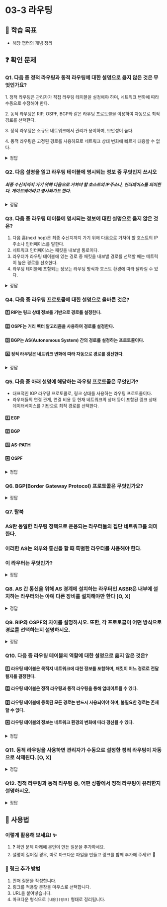 # 03-3 라우팅

## 📌 학습 목표
- 해당 챕터의 개념 정리

## ❓ 확인 문제
### Q1. 다음 중 정적 라우팅과 동적 라우팅에 대한 설명으로 옳지 않은 것은 무엇인가요?

1️. 정적 라우팅은 관리자가 직접 라우팅 테이블을 설정해야 하며, 네트워크 변화에 따라 수동으로 수정해야 한다.

2️. 동적 라우팅은 RIP, OSPF, BGP와 같은 라우팅 프로토콜을 이용하여 자동으로 최적 경로를 선택한다.

3️. 정적 라우팅은 소규모 네트워크에서 관리가 용이하며, 보안성이 높다.

4️. 동적 라우팅은 고정된 경로를 사용하므로 네트워크 상태 변화에 빠르게 대응할 수 없다.

<details>
<summary>정답</summary>

- **4️. 동적 라우팅은 고정된 경로를 사용하므로 네트워크 상태 변화에 빠르게 대응할 수 없다. X**   
  - 	동적 라우팅은 네트워크 상태 변화에 따라 자동으로 최적의 경로를 갱신하므로, 빠르게 대응할 수 있습니다.

**[해설]**

- **1. 정적 라우팅은 관리자가 직접 라우팅 테이블을 설정해야 하며, 네트워크 변화에 따라 수동으로 수정해야 한다. **   
  - 정적 라우팅(Static Routing)은 관리자가 직접 경로를 설정하므로, 네트워크 변경이 있을 경우 수동으로 수정해야 합니다.

- **2. 동적 라우팅은 RIP, OSPF, BGP와 같은 라우팅 프로토콜을 이용하여 자동으로 최적 경로를 선택한다.  **   
  - 동적 라우팅(Dynamic Routing)은 라우팅 프로토콜을 사용하여 자동으로 최적의 경로를 결정하고, 변경 사항을 반영합니다.
  
- **3. 정적 라우팅은 소규모 네트워크에서 관리가 용이하며, 보안성이 높다. **
  - 정적 라우팅은 불필요한 라우팅 정보를 공유하지 않아 보안성이 높고, 소규모 네트워크에서 효율적으로 사용됩니다.
---

</details>

### Q2. 다음 설명을 읽고 라우팅 테이블에 명시되는 정보 중 무엇인지 쓰시오

##### 최종 수신지까지 가기 위해 다음으로 거쳐야 할 호스트의 IP주소나, 인터페이스를 의미한다. 게이트웨이라고 명시되기도 한다.

<details>
<summary>정답</summary>

- **다음 홉(next hop)**
---

</details>

### Q3. 다음 중 라우팅 테이블에 명시되는 정보에 대한 설명으로 옳지 않은 것은?

1. 다음 홉(next hop)은 최종 수신지까지 가기 위해 다음으로 거쳐야 할 호스트의 IP 주소나 인터페이스를 말한다.
2. 네트워크 인터페이스는 패킷을 내보낼 통로이다.
3. 라우터가 라우팅 테이블에 있는 경로 중 패킷을 내보낼 경로를 선택할 때는 메트릭이 높은 경로를 선호한다.
4. 라우팅 테이블에 포함되는 정보는 라우팅 방식과 호스트 환경에 따라 달라질 수 있다. 

<details>
<summary>정답</summary>

③ 라우터가 라우팅 테이블에 있는 경로 중 패킷을 내보낼 경로를 선택할 때는 메트릭이 높은 경로를 선호한다.

**[해설]**  
라우팅 테이블(Routing Table)은 라우터 또는 호스트가 네트워크 패킷을 올바른 목적지로 전달하기 위해 참조하는 정보 테이블이다.
라우팅 테이블에는 네트워크 주소, 넥스트 홉(Next Hop), 인터페이스, 메트릭(Metric) 등이 포함된다.
라우터는 이 정보를 활용하여 최적의 경로를 결정하고 패킷을 전송한다.

1️⃣ 다음 홉(Next Hop)은 최종 수신지까지 가기 위해 다음으로 거쳐야 할 호스트의 IP 주소나 인터페이스를 말한다. ✅ (O)
- 라우팅 경로는 목적지까지 바로 연결되는 것이 아니라, 여러 개의 중간 장치를 거쳐 이동한다.
- **다음 홉(Next Hop)**은 현재 위치에서 다음으로 패킷을 전달해야 할 라우터나 인터페이스의 주소를 의미한다.
- 목적지까지 가기 위해 필수적인 정보이므로 라우팅 테이블에 포함된다.

2️⃣ 네트워크 인터페이스는 패킷을 내보낼 통로이다. ✅ (O)
- **네트워크 인터페이스(Network Interface)**는 패킷을 전송할 **물리적인 출구(인터페이스)**를 의미한다.
- 예를 들어, 이더넷 포트(eth0), Wi-Fi(wlan0), 특정 네트워크 어댑터 등이 네트워크 인터페이스가 될 수 있다.
- 패킷이 어느 인터페이스를 통해 전송될지를 결정하는 것도 라우팅 테이블의 중요한 역할이다.

3️⃣ 라우터가 라우팅 테이블에 있는 경로 중 패킷을 내보낼 경로를 선택할 때는 메트릭이 높은 경로를 선호한다. ❌ (X) → 메트릭이 낮을수록 우선순위가 높다.
- **메트릭(Metric)**은 특정 경로의 비용(cost) 또는 우선순위(priority)를 나타내는 값이다.
- 라우팅 프로토콜(RIP, OSPF, BGP 등)은 메트릭 값을 이용하여 최적의 경로를 선택한다.
- 일반적으로 메트릭 값이 낮을수록 더 효율적인 경로이므로, 라우터는 메트릭이 낮은 경로를 우선적으로 선택한다.

4️⃣ 라우팅 테이블에 포함되는 정보는 라우팅 방식과 호스트 환경에 따라 달라질 수 있다. ✅ (O)
- 라우팅 테이블은 고정된 구조가 아니라, 라우팅 방식과 환경에 따라 다르게 구성될 수 있다.
- **정적 라우팅(Static Routing)**을 사용할 경우 관리자가 직접 경로를 지정하며,
- **동적 라우팅(Dynamic Routing)**을 사용할 경우 RIP, OSPF, BGP 등의 라우팅 프로토콜을 통해 자동으로 경로가 설정된다.
- 네트워크 환경에 따라 경로 업데이트 빈도, 라우팅 알고리즘, 포함되는 정보 등이 달라질 수 있다.

---

</details>

### Q4. 다음 중 라우팅 프로토콜에 대한 설명으로 올바른 것은?

#### 1️⃣  RIP는 링크 상태 정보를 기반으로 경로를 설정한다.

#### 2️⃣ OSPF는 거리 벡터 알고리즘을 사용하여 경로를 설정한다.

#### 3️⃣ BGP는 AS(Autonomous System) 간의 경로를 설정하는 프로토콜이다.

#### 4️⃣ 정적 라우팅은 네트워크 변화에 따라 자동으로 경로를 갱신한다.

<details>
<summary>정답</summary>

**3️⃣ BGP는 AS(Autonomous System) 간의 경로를 설정하는 프로토콜이다.**  

**[해설]**

#### 1️⃣ RIP는 ***거리 벡터 알고리즘***을 사용하여 경로를 설정한다.

#### 2️⃣ OSPF는 ***링크 상태 알고리즘***을 사용하며, 네트워크의 전체 토폴로지를 유지하며 경로를 계산한다.

#### 4️⃣ 정적 라우팅은 관리자가 직접 경로를 설정해야 하며, 네트워크 변화가 발생해도 자동으로 경로가 변경되지 않는다.

#### ※ BGP(Border Gateway Protocol)는 AS간의 라우팅을 담당하는 유일한 EGP(Exterior Gateway Protocol)로, 실제로는 AS 간의 통신을 가능하게 하는 프로토콜이다.

</details>

### Q5. 다음 중 아래 설명에 해당하는 라우팅 프로토콜은 무엇인가?
- 대표적인 IGP 라우팅 프로토콜로, 링크 상태를 사용하는 라우팅 프로토콜이다.
- 라우터들의 연결 관계, 연결 비용 등 현재 네트워크의 상태 등이 포함된 링크 상태 데이터베이스를 기반으로 최적 경로를 선택한다.

#### 1️⃣ EGP

#### 2️⃣ BGP

#### 3️⃣ AS-PATH

#### 4️⃣ OSPF

<details>
<summary>정답</summary>

#### 4️⃣ OSPF
- OSPF는 링크 상태 라우팅 프로토콜로, 링크 상태 데이터베이스를 기반으로 현재 네트워크 구성을 그려 최적 경로를 선택합니다.
- 링크 상태 데이터베이스에는 라우터들의 연결 관계, 연결 비용 등의 데이터를 활용한 현재 네트워크의 상태가 그래프의 형태로 저장됩니다.

---

</details>


### **Q6. BGP(Border Gateway Protocol) 프로토콜은 무엇인가요?**  

<details>  
<summary> 정답 </summary>  

#### **BGP(Border Gateway Protocol)란?**  

- BGP는 인터넷 상에서 자율 시스템(AS, Autonomous System) 간의 최적 경로를 결정하는 **동적 라우팅 프로토콜** 
- ISP 및 대규모 네트워크에서 사용되며, **라우팅 정보를 교환** 하고 **인터넷 트래픽을 관리**하는 핵심 프로토콜
- BGP는 최적의 경로를 자동으로 선택할 뿐만 아니라, 비용, 정책, 보안 설정 등을 고려한 **정책 기반 라우팅** 을 수행
- 네트워크 장애 발생 시 대체 경로를 선택하여 인터넷 연결을 유지할 수 있습니다.

---

#### **BGP 설정 오류 사례**
- **2021년 10월 25일 KT 네트워크 장애 사건**
- **BGP 설정 오류**로 인해 잘못된 경로 정보가 인터넷에 전파되면서 **KT의 전국적인 인터넷 장애**가 발생함.  
- 일반적으로 BGP는 네트워크 경로를 동적으로 설정하지만, **잘못된 설정이 전파되면 대규모 서비스 장애로 이어질 위험이 있음**.  
- KT 사건에서는 **잘못된 BGP 경로가 ISP 네트워크 전반으로 확산**되면서 **인터넷 서비스 중단**을 초래함.  

#### **BGP 설정 오류를 방지하기 위한 보완 방안**  
- **BGP RPKI(Resource Public Key Infrastructure) 적용**  
  - BGP 경로를 검증하여 신뢰할 수 있는 경로만 사용하도록 보안성을 강화할 수 있음.  
- **BGP 설정 변경 시 사전 검증**  
  - 시뮬레이션 환경에서 BGP 설정을 검증한 후 적용하여 **잘못된 경로가 전파되는 것을 방지**.  
- **라우팅 필터링 및 정책 강화**  
  - 허용된 네트워크 경로만 전파되도록 **BGP 필터링 정책을 적용**하여 오류를 최소화함.  
- **자동화된 네트워크 모니터링 도입**  
  - BGP 라우팅 경로를 실시간 감시하고 **비정상적인 경로 변경이 감지되면 자동으로 차단하는 시스템을 구축**.  

---

- BGP는 전 세계 인터넷을 연결하는 핵심 프로토콜로, **네트워크 장애 시** 자동으로 최적의 경로를 선택하여 **인터넷 연결을 유지**할 수 있는 강력한 기능을 제공합니다. 하지만, 설정 오류가 발생하면 광범위한 네트워크 장애로 이어질 수 있으므로 **보안 강화 및 모니터링 시스템**이 필수적입니다.

</details>


### Q7. 탈북
### AS란 동일한 라우팅 정택으로 운용되는 라우터들의 집단 네트워크를 의미한다.
### 이러한 AS는 외부와 통신을 할 때 특별한 라우터를 사용해야 한다.
### 이 라우터는 무엇인가?


<details>
<summary>정답</summary>

####  AS경계 라우터(ASBR; Autonomous System Boundary Router)

🎯 ASBR의 핵심 역할
✅ 외부 네트워크와 내부 네트워크 연결
✅ 다른 AS에서 받은 경로 정보를 내부 라우팅 프로토콜로 배포
✅ 내부 네트워크 정보를 외부로 내보내는 역할

🎮 어디에서 쓰일까?
보통 OSPF(Open Shortest Path First) 같은 내부 라우팅 프로토콜에서, 외부 라우팅 정보를 가져오는 역할을 합니다.

OSPF에서는 ASBR이 Type 5 LSA(External LSA)를 생성해서 외부 경로를 내부에 전파해요!
BGP(Border Gateway Protocol)과 OSPF가 함께 사용되는 네트워크에서 필수적으로 등장합니다.

🔥 즉, ASBR 없으면 내부망이 외부와 소통 못 해요!
진짜 ASBR은 네트워크 세계의 국경 수비대, 아니면 대사관 같은 존재라고 보면 됩니다! 출처 -GPT



---

</details>

### Q8. AS 간 통신을 위해 AS 경계에 설치하는 라우터인 ASBR은 내부에 설치하는 라우터와는 아예 다른 장비를 설치해야만 한다 \[O, X]

<details>
<summary>정답</summary>

#### X

---

ASBR은 특정 하드웨어 장비가 아닌, 기존 내부 라우터에 설정을 추가하여 역할을 부여할 수 있는 라우터임

즉, ASBR을 구성하기 위해 새로운 장비를 설치할 필요는 없으며, 기존 라우터를 설정하여 내부 라우팅 프로토콜(예: OSPF)과 외부 라우팅 프로토콜(예: BGP)을 연동할 수 있음

</details>

### Q9. RIP와 OSPF의 차이를 설명하시오. 또한, 각 프로토콜이 어떤 방식으로 경로를 선택하는지 설명하시오.

<details>
<summary>정답</summary>

- RIP(Routing Information Protocol)과 OSPF(Open Shortest Path First)는 대표적인 라우팅 프로토콜이지만, 작동 방식이 다르다.

1. **RIP (Routing Information Protocol)**
    - **타입**: 거리 벡터 기반 라우팅 프로토콜
    - **경로 선택 기준**: 홉 수(Hop Count)
    - **최대 홉 수**: 15 (16 홉 이상이면 도달 불가능)
    - **특징**: 소규모 네트워크에 적합하지만, 대규모 네트워크에서는 비효율적
    - **단점**: 네트워크 변화 반영 속도가 느리고, 홉 수만 고려하기 때문에 최적 경로 선택이 비효율적일 수 있음
2. **OSPF (Open Shortest Path First)**
    - **타입**: 링크 상태 기반 라우팅 프로토콜
    - **경로 선택 기준**: 코스트(Cost) (링크 대역폭 기반)
    - **라우팅 알고리즘**: 다익스트라(Dijkstra) 알고리즘 사용
    - **특징**: 대규모 네트워크에 적합하며, 네트워크 변경 사항을 빠르게 반영 가능
    - **장점**: 네트워크의 전체 상태를 고려하여 최적 경로를 선택하며, 효율적인 라우팅이 가능

- 결론적으로 소규모 네트워크에서는 RIP, 대규모 네트워크에서는 OSPF가 더 적합하다.

</details>

### Q10. 다음 중 라우팅 테이블의 역할에 대한 설명으로 옳지 않은 것은?
#### 1️⃣ 라우팅 테이블은 목적지 네트워크에 대한 정보를 포함하며, 패킷이 어느 경로로 전달될지를 결정한다.
#### 2️⃣ 라우팅 테이블은 정적 라우팅과 동적 라우팅을 통해 업데이트될 수 있다.
#### 3️⃣ 라우팅 테이블에 등록된 모든 경로는 반드시 사용되어야 하며, 불필요한 경로는 존재할 수 없다.
#### 4️⃣ 라우팅 테이블의 정보는 네트워크 환경의 변화에 따라 갱신될 수 있다.

<details> 
<summary>정답</summary>

#### 3️⃣
**[해설]**
- 라우팅 테이블에는 여러 개의 경로가 포함될 수 있으며, 모든 경로가 반드시 사용되는 것은 아니다.
- 경로는 우선순위(메트릭 값 등)에 따라 선택되며, 일부 경로는 백업용으로 유지될 수도 있다.
- 불필요한 경로가 존재할 수도 있으며, 네트워크 환경이 변화하면 업데이트될 수 있다.

</details>

### Q11. 동적 라우팅을 사용하면 관리자가 수동으로 설정한 정적 라우팅이 자동으로 삭제된다. [O, X]

<details> 
<summary>정답</summary>

#### X
**[해설]**동적 라우팅을 사용하더라도 기존에 설정된 정적 라우팅이 자동으로 삭제되지는 않는다.
* 정적 라우팅은 관리자가 직접 설정한 경로이므로, 동적 라우팅 프로토콜이 작동하더라도 유지된다.
* 다만, 동적 라우팅이 활성화되면 더 최적의 경로가 동적으로 설정될 수 있으며, 정적 경로보다 우선순위가 낮다면 사용되지 않을 수도 있다.

</details>

### Q12. 정적 라우팅과 동적 라우팅 중, 어떤 상황에서 정적 라우팅이 유리한지 설명하시오. 

<details> 
<summary>정답</summary>

- 네트워크 구조가 단순하고 변화가 거의 없는 소규모 네트워크
- 보안이 중요한 사설 네트워크(VPN, 내부 전용 네트워크 등)
- 특정 경로를 강제적으로 설정해야 하는 특정 네트워크 환경(예: 방화벽 설정된 네트워크)

</details>

## 📝 사용법  
### 이렇게 활용해 보세요! ✨  
1. ❓ 확인 문제 아래에 본인이 만든 질문을 추가하세요.  
2. 설명이 길어질 경우, 따로 마크다운 파일을 만들고 링크를 함께 추가해 주세요! 🔗  

### 🔗 링크 추가 방법  
1. 먼저 질문을 작성합니다.  
2. 링크를 적용할 문장을 마우스로 선택합니다.  
3. URL을 붙여넣습니다.  
4. 마크다운 형식으로 `[내용](링크)` 형태로 정리됩니다.  
